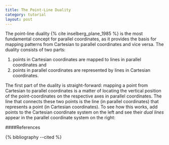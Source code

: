 ```yaml
---
title: The Point-Line Duality
category: tutorial
layout: post
---
```


The point-line duality {% cite inselberg_plane_1985 %} is the most fundamental concept for parallel coordinates, as it provides the basis for mapping patterns from Cartesian to parallel coordinates and vice versa. The duality consists of two parts:

1. points in Cartesian coordinates are mapped to lines in parallel coordinates and
2. points in parallel coordinates are represented by lines in Cartesian coordinates.

The first part of the duality is straight-forward: mapping a point from Cartesian to parallel coordinates is a matter of locating the vertical position of the point-coordinates on the respective axes in parallel coordinates. The line that connects these two points is the line (in parallel coordinates) that represents a point (in Cartesian coordinates). To see how this works, add points to the Cartesian coordinate system on the left and see their *dual lines* appear in the parallel coordinate system on the right:

<link rel="stylesheet" type="text/css"
  href="{{site.baseurl}}/css/tutorial.css">
<style>

#cartesian {
  /*float: left;*/
  margin-right: 20px;
}

#parallel {
  /*float: right;*/
  margin-left: 20px;
}

</style>

<div id="container">
  <!-- <div id="cartesian"></div> -->
  <!-- <div id="parallel"></div> -->
</div>

<script type="text/javascript" src="{{site.baseurl}}/js/point_line_duality.js"></script>


####References

{% bibliography --cited %}